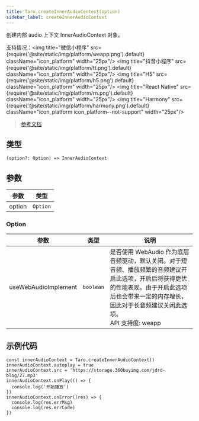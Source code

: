 ```yaml
---
title: Taro.createInnerAudioContext(option)
sidebar_label: createInnerAudioContext
---
```


创建内部 audio 上下文 InnerAudioContext 对象。

支持情况：<img title="微信小程序" src={require('@site/static/img/platform/weapp.png').default} className="icon_platform" width="25px"/> <img title="抖音小程序" src={require('@site/static/img/platform/tt.png').default} className="icon_platform" width="25px"/> <img title="H5" src={require('@site/static/img/platform/h5.png').default} className="icon_platform" width="25px"/> <img title="React Native" src={require('@site/static/img/platform/rn.png').default} className="icon_platform" width="25px"/> <img title="Harmony" src={require('@site/static/img/platform/harmony.png').default} className="icon_platform icon_platform--not-support" width="25px"/>

> [参考文档](https://developers.weixin.qq.com/miniprogram/dev/api/media/audio/wx.createInnerAudioContext.html)

## 类型

```tsx
(option?: Option) => InnerAudioContext
```

## 参数

| 参数 | 类型 |
| --- | --- |
| option | `Option` |

### Option

| 参数 | 类型 | 说明 |
| --- | --- | --- |
| useWebAudioImplement | `boolean` | 是否使用 WebAudio 作为底层音频驱动，默认关闭。对于短音频、播放频繁的音频建议开启此选项，开启后将获得更优的性能表现。由于开启此选项后也会带来一定的内存增长，因此对于长音频建议关闭此选项。<br />API 支持度: weapp |

## 示例代码

```tsx
const innerAudioContext = Taro.createInnerAudioContext()
innerAudioContext.autoplay = true
innerAudioContext.src = 'https://storage.360buyimg.com/jdrd-blog/27.mp3'
innerAudioContext.onPlay(() => {
  console.log('开始播放')
})
innerAudioContext.onError((res) => {
  console.log(res.errMsg)
  console.log(res.errCode)
})
```
